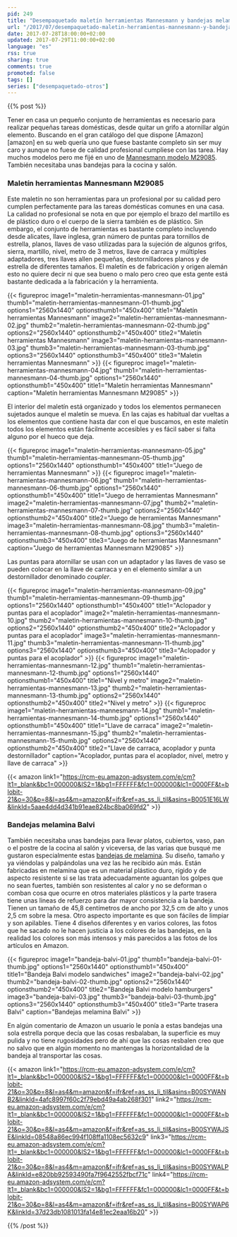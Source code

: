 ```yaml
---
pid: 249
title: "Desempaquetado maletín herramientas Mannesmann y bandejas melamina Balvi"
url: "/2017/07/desempaquetado-maletin-herramientas-mannesmann-y-bandejas-melamina-balvi/"
date: 2017-07-28T18:00:00+02:00
updated: 2017-07-29T11:00:00+02:00
language: "es"
rss: true
sharing: true
comments: true
promoted: false
tags: []
series: ["desempaquetado-otros"]
---
```


{{% post %}}

Tener en casa un pequeño conjunto de herramientas es necesario para realizar pequeñas tareas domésticas, desde quitar un grifo a atornillar algún elemento. Buscando en el gran catálogo del que dispone [Amazon][amazon] en su web quería uno que fuese bastante completo sin ser muy caro y aunque no fuese de calidad profesional cumpliese con las tarea. Hay muchos modelos pero me fijé en uno de [Mannesmann modelo M29085](https://amzn.to/2w6YVem). También necesitaba unas bandejas para la cocina y salón.

### Maletín herramientas Mannesmann M29085

Este maletín no son herramientas para un profesional por su calidad pero cumplen perfectamente para las tareas domésticas comunes en una casa. La calidad no profesional se nota en que por ejemplo el brazo del martillo es de plástico duro o el cuerpo de la sierra también es de plástico. Sin embargo, el conjunto de herramientas es bastante completo incluyendo desde alicates, llave inglesa, gran número de puntas para tornillos de estrella, planos, llaves de vaso utilizadas para la sujeción de algunos grifos, sierra, martillo, nivel, metro de 3 metros, llave de carraca y múltiples adaptadores, tres llaves allen pequeñas, destornilladores planos y de estrella de diferentes tamaños. El maletín es de fabricación y origen alemán esto no quiere decir ni que sea bueno o malo pero creo que esta gente está bastante dedicada a la fabricación y la herramienta.

{{< figureproc
    image1="maletin-herramientas-mannesmann-01.jpg" thumb1="maletin-herramientas-mannesmann-01-thumb.jpg" options1="2560x1440" optionsthumb1="450x400" title1="Maletín herramientas Mannesmann"
    image2="maletin-herramientas-mannesmann-02.jpg" thumb2="maletin-herramientas-mannesmann-02-thumb.jpg" options2="2560x1440" optionsthumb2="450x400" title2="Maletín herramientas Mannesmann"
    image3="maletin-herramientas-mannesmann-03.jpg" thumb3="maletin-herramientas-mannesmann-03-thumb.jpg" options3="2560x1440" optionsthumb3="450x400" title3="Maletin herramientas Mannesmann" >}}
{{< figureproc
    image1="maletin-herramientas-mannesmann-04.jpg" thumb1="maletin-herramientas-mannesmann-04-thumb.jpg" options1="2560x1440" optionsthumb1="450x400" title1="Maletín herramientas Mannesmann"
    caption="Maletín herramientas Mannesmann M29085" >}}

El interior del maletín está organizado y todos los elementos permanecen sujetados aunque el maletín se mueva. En las cajas es habitual dar vueltas a los elementos que contiene hasta dar con el que buscamos, en este maletín todos los elementos están fácilmente accesibles y es fácil saber si falta alguno por el hueco que deja.

{{< figureproc
    image1="maletin-herramientas-mannesmann-05.jpg" thumb1="maletin-herramientas-mannesmann-05-thumb.jpg" options1="2560x1440" optionsthumb1="450x400" title1="Juego de herramientas Mannesmann" >}}
{{< figureproc
    image1="maletin-herramientas-mannesmann-06.jpg" thumb1="maletin-herramientas-mannesmann-06-thumb.jpg" options1="2560x1440" optionsthumb1="450x400" title1="Juego de herramientas Mannesmann"
    image2="maletin-herramientas-mannesmann-07.jpg" thumb2="maletin-herramientas-mannesmann-07-thumb.jpg" options2="2560x1440" optionsthumb2="450x400" title2="Juego de herramientas Mannesmann"
    image3="maletin-herramientas-mannesmann-08.jpg" thumb3="maletin-herramientas-mannesmann-08-thumb.jpg" options3="2560x1440" optionsthumb3="450x400" title3="Juego de herramientas Mannesmann"
    caption="Juego de  herramientas Mannesmann M29085" >}}

Las puntas para atornillar se usan con un adaptador y las llaves de vaso se pueden colocar en la llave de carraca y en el elemento similar a un destornillador denominado _coupler_.

{{< figureproc
    image1="maletin-herramientas-mannesmann-09.jpg" thumb1="maletin-herramientas-mannesmann-09-thumb.jpg" options1="2560x1440" optionsthumb1="450x400" title1="Aclopador y puntas para el acoplador"
    image2="maletin-herramientas-mannesmann-10.jpg" thumb2="maletin-herramientas-mannesmann-10-thumb.jpg" options2="2560x1440" optionsthumb2="450x400" title2="Aclopador y puntas para el acoplador"
    image3="maletin-herramientas-mannesmann-11.jpg" thumb3="maletin-herramientas-mannesmann-11-thumb.jpg" options3="2560x1440" optionsthumb3="450x400" title3="Aclopador y puntas para el acoplador" >}}
{{< figureproc
    image1="maletin-herramientas-mannesmann-12.jpg" thumb1="maletin-herramientas-mannesmann-12-thumb.jpg" options1="2560x1440" optionsthumb1="450x400" title1="Nivel y metro"
    image2="maletin-herramientas-mannesmann-13.jpg" thumb2="maletin-herramientas-mannesmann-13-thumb.jpg" options2="2560x1440" optionsthumb2="450x400" title2="Nivel y metro" >}}
{{< figureproc
    image1="maletin-herramientas-mannesmann-14.jpg" thumb1="maletin-herramientas-mannesmann-14-thumb.jpg" options1="2560x1440" optionsthumb1="450x400" title1="Llave de carraca"
    image2="maletin-herramientas-mannesmann-15.jpg" thumb2="maletin-herramientas-mannesmann-15-thumb.jpg" options2="2560x1440" optionsthumb2="450x400" title2="Llave de carraca, acoplador y punta destornillador"
    caption="Acoplador, puntas para el acoplador, nivel, metro y llave de carraca" >}}

{{< amazon
    link1="https://rcm-eu.amazon-adsystem.com/e/cm?lt1=_blank&bc1=000000&IS2=1&bg1=FFFFFF&fc1=000000&lc1=0000FF&t=blobit-21&o=30&p=8&l=as4&m=amazon&f=ifr&ref=as_ss_li_til&asins=B0051E16LW&linkId=5aae4dd4d341b91eae824bc8ba069fd2" >}}

### Bandejas melamina Balvi

También necesitaba unas bandejas para llevar platos, cubiertos, vaso, pan o el postre de la cocina al salón y viceversa, de las varias que busqué me gustaron especialmente estas [bandejas de melamina](https://amzn.to/2vestKF). Su diseño, tamaño y ya viéndolas y palpándolas una vez las he recibido aún más. Están fabricadas en melamina que es un material plástico duro, rígido y de aspecto resistente si se las trata adecuadamente aguantan los golpes que no sean fuertes, también son resistentes al calor y no se deforman o comban cosa que ocurre en otros materiales plásticos y la parte trasera tiene unas lineas de refuerzo para dar mayor consistencia a la bandeja. Tienen un tamaño de 45,8 centímetros de ancho por 32,5 cm de alto y unos 2,5 cm sobre la mesa. Otro aspecto importante es que son fáciles de limpiar y son apilables. Tiene 4 diseños diferentes y en varios colores, las fotos que he sacado no le hacen justicia a los colores de las bandejas, en la realidad los colores son más intensos y más parecidos a las fotos de los artículos en Amazon.

{{< figureproc
    image1="bandeja-balvi-01.jpg" thumb1="bandeja-balvi-01-thumb.jpg" options1="2560x1440" optionsthumb1="450x400" title1="Bandeja Balvi modelo sandwiches"
    image2="bandeja-balvi-02.jpg" thumb2="bandeja-balvi-02-thumb.jpg" options2="2560x1440" optionsthumb2="450x400" title2="Bandeja Balvi modelo hamburgers"
    image3="bandeja-balvi-03.jpg" thumb3="bandeja-balvi-03-thumb.jpg" options3="2560x1440" optionsthumb3="450x400" title3="Parte trasera Balvi"
    caption="Bandejas melamina Balvi" >}}

En algún comentario de Amazon un usuario le ponía a estas bandejas una sola estrella porque decía que las cosas resbalaban, la superficie es muy pulida y no tiene rugosidades pero de ahí que las cosas resbalen creo que no salvo que en algún momento no mantengas la horizontalidad de la bandeja al transportar las cosas.

{{< amazon
    link1="https://rcm-eu.amazon-adsystem.com/e/cm?lt1=_blank&bc1=000000&IS2=1&bg1=FFFFFF&fc1=000000&lc1=0000FF&t=blobit-21&o=30&p=8&l=as4&m=amazon&f=ifr&ref=as_ss_li_til&asins=B00SYWANB2&linkId=4afc8997f60c2f79ebd49a4ab268f301"
    link2="https://rcm-eu.amazon-adsystem.com/e/cm?lt1=_blank&bc1=000000&IS2=1&bg1=FFFFFF&fc1=000000&lc1=0000FF&t=blobit-21&o=30&p=8&l=as4&m=amazon&f=ifr&ref=as_ss_li_til&asins=B00SYWAJSE&linkId=08548a86ec994f108ffa1108ec5632c9"
    link3="https://rcm-eu.amazon-adsystem.com/e/cm?lt1=_blank&bc1=000000&IS2=1&bg1=FFFFFF&fc1=000000&lc1=0000FF&t=blobit-21&o=30&p=8&l=as4&m=amazon&f=ifr&ref=as_ss_li_til&asins=B00SYWALPA&linkId=e820bb92593490fa7f9642552fbcf71c"
    link4="https://rcm-eu.amazon-adsystem.com/e/cm?lt1=_blank&bc1=000000&IS2=1&bg1=FFFFFF&fc1=000000&lc1=0000FF&t=blobit-21&o=30&p=8&l=as4&m=amazon&f=ifr&ref=as_ss_li_til&asins=B00SYWAP6K&linkId=37d23db1081013fa14e81ec2eaa16b20" >}}

{{% /post %}}
